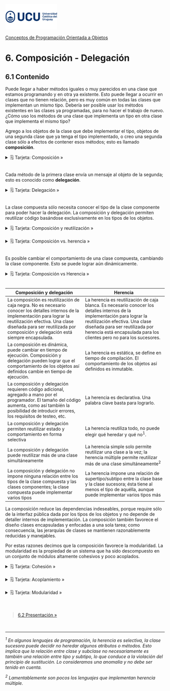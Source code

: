 ![UCU](../../Assets/logo-ucu.png)

[Conceptos de Programación Orientada a Objetos](../../)


# 6. Composición - Delegación

## 6.1 Contenido

Puede llegar a haber métodos iguales o muy parecidos en una clase que estamos programando y en otra ya existente. Esto puede llegar a ocurrir en clases que no tienen relación, pero es muy común en todas las clases que implementan un mismo tipo. Debería ser posible usar los métodos existentes en las clases ya programadas, para no hacer el trabajo de nuevo. ¿Cómo uso los métodos de una clase que implementa un tipo en otra clase que implementa el mismo tipo?

Agrego a los objetos de la clase que debe implementar el tipo, objetos de una segunda clase que ya tenga el tipo implementado, o creo una segunda clase sólo a efectos de contener esos métodos; esto es llamado **composición**.

<details>
<summary>🗒 Tarjeta: Composición »</summary>

| Composición |
| ---- |
| La composición es una asociación fuerte entre una clase compuesta y una clase componente en la que instancias de la clase componente no suelen existir independiente de instancias de la clase compuesta. |

</details>
<br/>

Cada método de la primera clase envía un mensaje al objeto de la segunda; esto es conocido como **delegación**.

<details>
<summary>🗒 Tarjeta: Delegación »</summary>

| Delegación |
| ---- |
| La delegación es un mecanismo en programación por el cual cuando un objeto recibe un mensaje para realizar una operación, no la realiza él mismo, si no que la encarga a otro objeto. |
| Este otro objeto suele ser un objeto compuesto |

</details>
<br/>

La clase compuesta sólo necesita conocer el tipo de la clase componente para poder hacer la delegación. La composición y delegación permiten reutilizar código basándose exclusivamente en los tipos de los objetos.

<details>
<summary>🗒 Tarjeta: Composición y reutilización »</summary>

| Composición y reutilización |
| ---- |
| La composición y delegación es una forma de reutilización de código pues permite crear nuevas clases a partir de clases existentes. |

</details>
<br/>

<details>
<summary>🗒 Tarjeta: Composición vs. herencia »</summary>

| Composición vs. herencia |
| ---- |
| La composición y delegación es una alternativa a la herencia. |
| En el contexto de la reutilización toda implementación que use herencia se puede cambiar por una equivalent e que use composición y delegación. |

</details>
<br/>

Es posible cambiar el comportamiento de una clase compuesta, cambiando la clase componente. Esto se puede lograr aún dinámicamente.

<details>
<summary>🗒 Tarjeta: Composición vs Herencia »</summary>

| Composición | Herencia |
| :----: | :----: |
| Caja negra | Caja blanca |
| Dinámica | Estática |
| Ejecución | Compilación |
| Por código | Declarativa |
| Más código | Menos código |
| Reuso selectivo | Reuso todo o nada |
| 1 o más clases | 1 clase (simple) |
| Tipos sin relación | Impone subtipo |

</details>
<br/>

| Composición y delegación | Herencia |
|------------------------------------------------------------------------------------------------------------------------------------------------------------------------------------------------------------------------------------------------------------|---------------------------------------------------------------------------------------------------------------------------------------------------------------------------------------------------------------------------------------------------------------------------|
| La composición es reutilización de caja negra.  No es necesario conocer los detalles internos de la implementación para lograr la reutilización efectiva. Una clase diseñada para ser reutilizada  por composición y delegación está siempre  encapsulada. | La herencia es reutilización de caja blanca.  Es necesario conocer los detalles internos  de la implementación para lograr la reutilización efectiva. Una clase diseñada para ser reutilizada por herencia está encapsulada para los clientes pero no para los sucesores. |
| La composición es dinámica, puede cambiar en tiempo de ejecución. Composición y delegación pueden lograr que el comportamiento de los objetos así definidos cambie en tiempo de ejecución. | La herencia es estática, se define en tiempo de compilación. El comportamiento de los objetos así definidos es inmutable. |
| La composición y delegación requieren código adicional, agregado a mano por el programador. El tamaño del código aumenta, como así también la posibilidad de introducir errores, los requisitos de testeo, etc. | La herencia es declarativa. Una palabra clave basta para lograrlo. |
| La composición y delegación permiten reutilizar estado y comportamiento en forma selectiva | La herencia reutiliza todo, no puede elegir qué heredar y qué no<sup>1</sup>. |
| La composición y delegación puede reutilizar más de una clase simultáneamente | La herencia simple solo permite reutilizar una clase a la vez; la herencia múltiple permite reutilizar más de una clase simultáneamente<sup>2</sup> |
| La composición y delegación no impone ninguna relación entre los tipos de la clase compuesta y  las clases componentes; la clase compuesta puede  implementar varios tipos | La herencia impone una relación de supertipo/subtipo entre la clase base y la clase sucesora; ésta tiene  al menos el tipo de aquélla, aunque puede implementar varios tipos más |

La composición reduce las dependencias indeseables, porque require sólo de la interfaz pública dada por los tipos de los objetos y no depende de detaller internos de implementación. La composición también favorece el diseño clases encapsuladas y enfocadas a una sola tarea; como consecuencia, las jerarquías de clases se mantienen razonablemente reducidas y manejables.

Por estas razones decimos que la composición favorece la modularidad. La modularidad es la propiedad de un sistema que ha sido descompuesto en un conjunto de módulos altamente cohesivos y poco acoplados.

<details>
<summary>🗒 Tarjeta: Cohesión »</summary>

| Cohesión |
| ---- |
| La cohesión es la forma y el grado en el que las responsabilidades de una clase o de las clases contenidas en un paquete están relacionadas unas con otras. |
| Cuando la cohesión es alta es mejor. |

</details>
<br/>

<details>
<summary>🗒 Tarjeta: Acoplamiento »</summary>

| Acoplamiento |
| ---- |
| El acoplamiento es la forma y el grado de interdependencia entre clases y entre paquetes. |
| Cuando el acoplamiento es bajo es mejor. |

</details>
<br/>

<details>
<summary>🗒 Tarjeta: Modularidad »</summary>

| Modularidad |
| ---- |
| La modularidad es una propiedad de las clases y paquetes cuando son altamente cohesivos y están poco acoplados. |

</details>
<br/>


<br/>

> [6.2 Presentación »](./6_2_Presentacion.md)

<br/>

****

_<sup>1</sup> En algunos lenguajes de programación, la herencia es selectiva, la clase sucesora puede decidir no heredar algunos atributos o métodos. Esto implica que la relación entre clase y subclase no necesariamente es también una relación entre tipo y subtipo, lo que conduce a la violación del principio de sustitución. Lo consideramos una anomalía y no debe ser tenido en cuenta._

_<sup>2</sup> Lamentablemente son pocos los lenguajes que implementan herencia múltiple._
